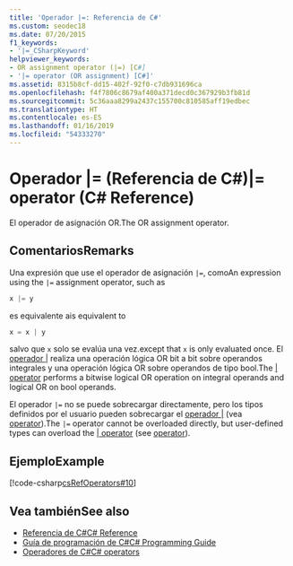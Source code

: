 ```yaml
---
title: 'Operador |=: Referencia de C#'
ms.custom: seodec18
ms.date: 07/20/2015
f1_keywords:
- '|=_CSharpKeyword'
helpviewer_keywords:
- OR assignment operator (|=) [C#]
- '|= operator (OR assignment) [C#]'
ms.assetid: 8315b8cf-dd15-402f-92f0-c7db931696ca
ms.openlocfilehash: f4f7806c8679af400a371decd0c367929b3fb81d
ms.sourcegitcommit: 5c36aaa8299a2437c155700c810585aff19edbec
ms.translationtype: HT
ms.contentlocale: es-ES
ms.lasthandoff: 01/16/2019
ms.locfileid: "54333270"
---
```

# <a name="-operator-c-reference"></a><span data-ttu-id="33731-102">Operador |= (Referencia de C#)</span><span class="sxs-lookup"><span data-stu-id="33731-102">|= operator (C# Reference)</span></span>

<span data-ttu-id="33731-103">El operador de asignación OR.</span><span class="sxs-lookup"><span data-stu-id="33731-103">The OR assignment operator.</span></span>

## <a name="remarks"></a><span data-ttu-id="33731-104">Comentarios</span><span class="sxs-lookup"><span data-stu-id="33731-104">Remarks</span></span>

<span data-ttu-id="33731-105">Una expresión que use el operador de asignación `|=`, como</span><span class="sxs-lookup"><span data-stu-id="33731-105">An expression using the `|=` assignment operator, such as</span></span>

```csharp
x |= y
```

<span data-ttu-id="33731-106">es equivalente a</span><span class="sxs-lookup"><span data-stu-id="33731-106">is equivalent to</span></span>

```csharp
x = x | y
```

<span data-ttu-id="33731-107">salvo que `x` solo se evalúa una vez.</span><span class="sxs-lookup"><span data-stu-id="33731-107">except that `x` is only evaluated once.</span></span> <span data-ttu-id="33731-108">El [operador &#124;](or-operator.md) realiza una operación lógica OR bit a bit sobre operandos integrales y una operación lógica OR sobre operandos de tipo bool.</span><span class="sxs-lookup"><span data-stu-id="33731-108">The [&#124; operator](or-operator.md) performs a bitwise logical OR operation on integral operands and logical OR on bool operands.</span></span>

<span data-ttu-id="33731-109">El operador `|=` no se puede sobrecargar directamente, pero los tipos definidos por el usuario pueden sobrecargar el [operador &#124;](or-operator.md) (vea [operator](../keywords/operator.md)).</span><span class="sxs-lookup"><span data-stu-id="33731-109">The `|=` operator cannot be overloaded directly, but user-defined types can overload the [&#124; operator](or-operator.md) (see [operator](../keywords/operator.md)).</span></span>

## <a name="example"></a><span data-ttu-id="33731-110">Ejemplo</span><span class="sxs-lookup"><span data-stu-id="33731-110">Example</span></span>

[!code-csharp[csRefOperators#10](~/samples/snippets/csharp/VS_Snippets_VBCSharp/csrefOperators/CS/csrefOperators.cs#10)]

## <a name="see-also"></a><span data-ttu-id="33731-111">Vea también</span><span class="sxs-lookup"><span data-stu-id="33731-111">See also</span></span>

- [<span data-ttu-id="33731-112">Referencia de C#</span><span class="sxs-lookup"><span data-stu-id="33731-112">C# Reference</span></span>](../index.md)
- [<span data-ttu-id="33731-113">Guía de programación de C#</span><span class="sxs-lookup"><span data-stu-id="33731-113">C# Programming Guide</span></span>](../../programming-guide/index.md)
- [<span data-ttu-id="33731-114">Operadores de C#</span><span class="sxs-lookup"><span data-stu-id="33731-114">C# operators</span></span>](index.md)